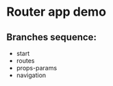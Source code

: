 # Router app demo

## Branches sequence:

- start
- routes
- props-params
- navigation



```javascript

```

```javascript

```

```javascript

```

```javascript

```

```javascript

```